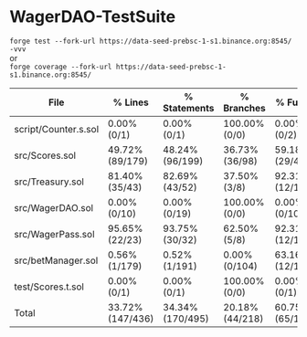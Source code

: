 # WagerDAO-TestSuite

```forge test --fork-url https://data-seed-prebsc-1-s1.binance.org:8545/ -vvv```
<br/>
or
<br/>
```forge coverage --fork-url https://data-seed-prebsc-1-s1.binance.org:8545/```

| File                 | % Lines          | % Statements     | % Branches      | % Funcs         |
|----------------------|------------------|------------------|-----------------|-----------------|
| script/Counter.s.sol | 0.00% (0/1)      | 0.00% (0/1)      | 100.00% (0/0)   | 0.00% (0/2)     |
| src/Scores.sol       | 49.72% (89/179)  | 48.24% (96/199)  | 36.73% (36/98)  | 59.18% (29/49)  |
| src/Treasury.sol     | 81.40% (35/43)   | 82.69% (43/52)   | 37.50% (3/8)    | 92.31% (12/13)  |
| src/WagerDAO.sol     | 0.00% (0/10)     | 0.00% (0/19)     | 100.00% (0/0)   | 0.00% (0/10)    |
| src/WagerPass.sol    | 95.65% (22/23)   | 93.75% (30/32)   | 62.50% (5/8)    | 92.31% (12/13)  |
| src/betManager.sol   | 0.56% (1/179)    | 0.52% (1/191)    | 0.00% (0/104)   | 63.16% (12/19)  |
| test/Scores.t.sol    | 0.00% (0/1)      | 0.00% (0/1)      | 100.00% (0/0)   | 0.00% (0/1)     |
| Total                | 33.72% (147/436) | 34.34% (170/495) | 20.18% (44/218) | 60.75% (65/107) |
